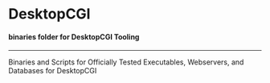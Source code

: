 # DesktopCGI
#### binaries folder for DesktopCGI Tooling

--------------------------------------------


Binaries and Scripts for Officially Tested Executables, Webservers, and Databases for DesktopCGI
